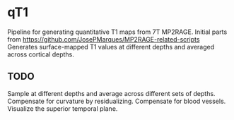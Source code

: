 # qT1
Pipeline for generating quantitative T1 maps from 7T MP2RAGE.
Initial parts from https://github.com/JosePMarques/MP2RAGE-related-scripts
Generates surface-mapped T1 values at different depths and averaged across cortical depths.

## TODO
Sample at different depths and average across different sets of depths. 
Compensate for curvature by residualizing.
Compensate for blood vessels. 
Visualize the superior temporal plane. 
